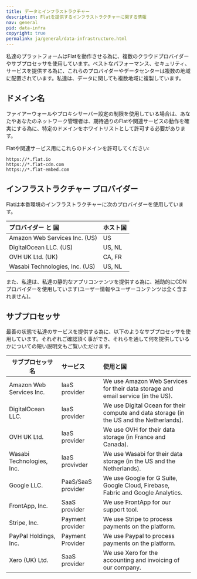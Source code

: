 ```yaml
---
title: データとインフラストラクチャー
description: Flatを提供するインフラストラクチャーに関する情報
nav: general
pid: data-infra
copyright: true
permalink: ja/general/data-infrastructure.html
---
```


私達のプラットフォームはFlatを動作させる為に、複数のクラウドプロバイダーやサブプロセッサを使用しています。ベストなパフォーマンス、セキュリティ、サービスを提供する為に、これらのプロバイダーやデータセンターは複数の地域に配置されています。私達は、データに関しても複数地域に複製しています。

## ドメイン名

ファイアーウォールやプロキシサーバー設定の制限を使用している場合は、あなたやあなたのネットワーク管理者は、期待通りのFlatや関連サービスの動作を確実にする為に、特定のドメインをホワイトリストとして許可する必要があります。

Flatや関連サービス用にこれらのドメインを許可してください:

```
https://*.flat.io
https://*.flat-cdn.com
https://*.flat-embed.com
```

## インフラストラクチャー プロバイダー

Flatは本番環境のインフラストラクチャーに次のプロバイダーを使用しています。

| プロバイダー と 国 | ホスト国 |
|:--------------------------|:-----------------------|
| Amazon Web Services Inc. (US) | US |
| DigitalOcean LLC. (US) | US, NL |
| OVH UK Ltd. (UK) | CA, FR |
| Wasabi Technologies, Inc. (US) | US, NL |

また、私達は、私達の静的なアプリコンテンツを提供する為に、補助的にCDNプロバイダーを使用しています(ユーザー情報やユーザーコンテンツは全く含まれません)。

## サブプロセッサ

最善の状態で私達のサービスを提供する為に、以下のようなサブプロセッサを使用しています。それぞれご確認頂く事ができ、それらを通して何を提供しているかについての短い説明文もご覧いただけます。

| サブプロセッサ名 | サービス | 使用と国 |
| ------------------|:--------|:------|
| Amazon Web Services Inc. | IaaS provider | We use Amazon Web Services for their data storage and email service (in the US). |
| DigitalOcean LLC. | IaaS provider | We use Digital Ocean for their compute and data storage (in the US and the Netherlands). |
| OVH UK Ltd. | IaaS provider | We use OVH for their data storage (in France and Canada). |
| Wasabi Technologies, Inc. | IaaS provivder | We use Wasabi for their data storage (in the US and the Netherlands). | 
| Google LLC. | PaaS/SaaS provider | We use Google for G Suite, Google Cloud, Firebase, Fabric and Google Analytics. |
| FrontApp, Inc. | SaaS provider | We use FrontApp for our support tool. |
| Stripe, Inc. | Payment provider | We use Stripe to process payments on the platform. |
| PayPal Holdings, Inc. | Payment Provider | We use Paypal to process payments on the platform. |
| Xero (UK) Ltd. | SaaS provider | We use Xero for the accounting and invoicing of our company. |
